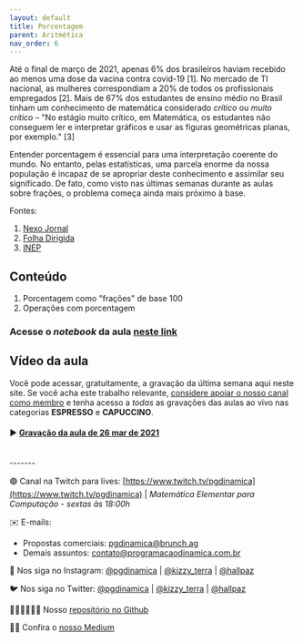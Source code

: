 ```yaml
---
layout: default
title: Porcentagem
parent: Aritmética
nav_order: 6
---
```


Até o final de março de 2021, apenas 6% dos brasileiros haviam recebido ao menos uma dose da vacina contra covid-19 [1]. No mercado de TI nacional, as mulheres correspondiam a 20% de todos os profissionais empregados [2]. Mais de 67% dos estudantes de ensino médio no Brasil tinham um conhecimento de matemática considerado *crítico* ou *muito crítico* – "No estágio muito crítico, em Matemática, os estudantes não conseguem ler e interpretar gráficos e usar as figuras geométricas planas, por exemplo." [3]

Entender porcentagem é essencial para uma interpretação coerente do mundo. No entanto, pelas estatísticas, uma parcela enorme da nossa população é incapaz de se apropriar deste conhecimento e assimilar seu significado. De fato, como visto nas últimas semanas durante as aulas sobre frações, o problema começa ainda mais próximo à base.

Fontes:
1. [Nexo Jornal](https://www.nexojornal.com.br/expresso/2021/03/23/A-pressão-sobre-o-governo-no-Brasil-de-3.251-mortos-num-dia)
2. [Folha Dirigida](https://folhadirigida.com.br/mais/noticias/mercado/mulheres-na-tecnologia-como-inclui-las-nesse-mercado)
3. [INEP](http://portal.inep.gov.br/artigo/-/asset_publisher/B4AQV9zFY7Bv/content/no-ensino-medio-67-dos-estudantes-tem-desempenho-critico-em-matematica/21206)

## Conteúdo 

1. Porcentagem como "frações" de base 100
2. Operações com porcentagem

### Acesse o *notebook* da aula <a href="/notebooks/mec006_porcentagem.html" target="_black">neste link</a>

## Vídeo da aula

Você pode acessar, gratuitamente, a gravação da última semana aqui neste site. Se você acha este trabalho relevante, [considere apoiar o nosso canal como membro](https://youtube.com/programacaodinamica/join) e tenha acesso a *todas* as gravações das aulas ao vivo nas categorias **ESPRESSO** e **CAPUCCINO**. 

#### ▶️ [Gravação da aula de 26 mar de 2021](https://youtu.be/yfkWatbh6pg)

<br/>
-------

🟣 Canal na Twitch para lives: [https://www.twitch.tv/pgdinamica](https://www.twitch.tv/pgdinamica) | *Matemática Elementar para Computação - sextas às 18:00h*


✉️ E-mails:
* Propostas comerciais: [pgdinamica@brunch.ag](mailto:pgdinamica@brunch.ag)
* Demais assuntos: [contato@programacaodinamica.com.br](mailto:pgdinamica@brunch.ag)

📸 Nos siga no Instagram: [@pgdinamica](https://instagram.com/pgdinamica) | [@kizzy_terra](https://instagram.com/kizzy_terra) | [@hallpaz](https://instagram.com/hallpaz)

🐦 Nos siga no Twitter: [@pgdinamica](https://twitter.com/pgdinamica) | [@kizzy_terra](https://twitter.com/kizzy_terra) | [@hallpaz](https://twitter.com/hallpaz)

👩🏾‍💻👨🏾‍💻 Nosso [repositório no Github](https://github.com/programacaodinamica)

✍🏾 Confira o [nosso Medium](https://medium.com/programacaodinamica)